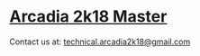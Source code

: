 <a target="_blank" href="https://ajayjam97.github.io/Arcadia2k18/markups-eventoz/"><h1>Arcadia 2k18 Master</h1></a>

Contact us at: technical.arcadia2k18@gmail.com

